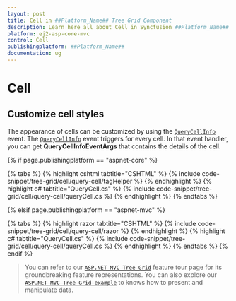 ```yaml
---
layout: post
title: Cell in ##Platform_Name## Tree Grid Component
description: Learn here all about Cell in Syncfusion ##Platform_Name## Tree Grid component of Syncfusion Essential JS 2 and more.
platform: ej2-asp-core-mvc
control: Cell
publishingplatform: ##Platform_Name##
documentation: ug
---
```



# Cell

## Customize cell styles

The appearance of cells can be customized by using the [`QueryCellInfo`](https://help.syncfusion.com/cr/cref_files/aspnetcore-js2/Syncfusion.EJ2~Syncfusion.EJ2.TreeGrid.TreeGrid~QueryCellInfo.html) event.
The [`QueryCellInfo`](https://help.syncfusion.com/cr/cref_files/aspnetcore-js2/Syncfusion.EJ2~Syncfusion.EJ2.TreeGrid.TreeGrid~QueryCellInfo.html) event triggers for every cell. In that event handler, you can get **QueryCellInfoEventArgs** that contains the details of the cell.

{% if page.publishingplatform == "aspnet-core" %}

{% tabs %}
{% highlight cshtml tabtitle="CSHTML" %}
{% include code-snippet/tree-grid/cell/query-cell/tagHelper %}
{% endhighlight %}
{% highlight c# tabtitle="QueryCell.cs" %}
{% include code-snippet/tree-grid/cell/query-cell/queryCell.cs %}
{% endhighlight %}
{% endtabs %}

{% elsif page.publishingplatform == "aspnet-mvc" %}

{% tabs %}
{% highlight razor tabtitle="CSHTML" %}
{% include code-snippet/tree-grid/cell/query-cell/razor %}
{% endhighlight %}
{% highlight c# tabtitle="QueryCell.cs" %}
{% include code-snippet/tree-grid/cell/query-cell/queryCell.cs %}
{% endhighlight %}
{% endtabs %}
{% endif %}



> You can refer to our [`ASP.NET MVC Tree Grid`](https://www.syncfusion.com/aspnet-mvc-ui-controls/tree-grid) feature tour page for its groundbreaking feature representations. You can also explore our [`ASP.NET MVC Tree Grid example`](https://ej2.syncfusion.com/aspnetmvc/TreeGrid/Overview#/material) to knows how to present and manipulate data.

<!--  Auto wrap

The auto wrap allows the cell content of the treegrid to wrap to the next line when it exceeds the boundary of the cell width. The Cell Content wrapping works based on the position of white space between words.
To enable auto wrap, set the [`allowTextWrap`](https://help.syncfusion.com/cr/cref_files/aspnetcore-js2/Syncfusion.EJ2~Syncfusion.EJ2.TreeGrid.TreeGrid~AllowTextWrap.html) property to `true`.
You can configure the auto wrap mode by setting the [`textWrapSettings.wrapMode`](https://help.syncfusion.com/cr/cref_files/aspnetcore-js2/Syncfusion.EJ2~Syncfusion.EJ2.TreeGrid.TreeGrid~TextWrapSettings.html) property.

There are three types of `wrapMode`. They are:

* **`Both`**: `Both` value is set by default. Auto wrap will be enabled for both the content and the header.
* **`Header`**: Auto wrap will be enabled only for the header.
* **`Content`**: Auto wrap will be enabled only for the content.

> When a column width is not specified, then auto wrap of columns will be adjusted with respect to the treegrid's width.

In the following example, the `textWrapSettings.wrapMode` is set to `Content`.

{% if page.publishingplatform == "aspnet-core" %}

{% tabs %}
{% highlight cshtml tabtitle="CSHTML" %}
{% include code-snippet/tree-grid/cell/auto-wrap/tagHelper %}
{% endhighlight %}
{% highlight c# tabtitle="AutoWrap.cs" %}
{% include code-snippet/tree-grid/cell/auto-wrap/autoWrap.cs %}
{% endhighlight %}
{% endtabs %}

{% elsif page.publishingplatform == "aspnet-mvc" %}

{% tabs %}
{% highlight razor tabtitle="CSHTML" %}
{% include code-snippet/tree-grid/cell/auto-wrap/razor %}
{% endhighlight %}
{% highlight c# tabtitle="AutoWrap.cs" %}
{% include code-snippet/tree-grid/cell/auto-wrap/autoWrap.cs %}
{% endhighlight %}
{% endtabs %}
{% endif %}



 Custom Attributes

You can customize the treegrid cells by adding a CSS class to the [`customAttribute`](https://help.syncfusion.com/cr/cref_files/aspnetcore-js2/Syncfusion.EJ2~Syncfusion.EJ2.TreeGrid.TreeGridColumn~CustomAttributes.html) property of the column.

```CSS
.e-attr {
    background: '#d7f0f4';
}
```

In the below example, we have customized the cells of `TaskID` and `StartDate` columns.

{% if page.publishingplatform == "aspnet-core" %}

{% tabs %}
{% highlight cshtml tabtitle="CSHTML" %}
{% include code-snippet/tree-grid/cell/custom-attr/tagHelper %}
{% endhighlight %}
{% highlight c# tabtitle="CustomAttr.cs" %}
{% include code-snippet/tree-grid/cell/custom-attr/customAttr.cs %}
{% endhighlight %}
{% endtabs %}

{% elsif page.publishingplatform == "aspnet-mvc" %}

{% tabs %}
{% highlight razor tabtitle="CSHTML" %}
{% include code-snippet/tree-grid/cell/custom-attr/razor %}
{% endhighlight %}
{% highlight c# tabtitle="CustomAttr.cs" %}
{% include code-snippet/tree-grid/cell/custom-attr/customAttr.cs %}
{% endhighlight %}
{% endtabs %}
{% endif %}



 Grid Lines

The [`gridLines`](https://help.syncfusion.com/cr/cref_files/aspnetcore-js2/Syncfusion.EJ2~Syncfusion.EJ2.TreeGrid.TreeGrid~GridLines.html) have option to display cell border and it can be defined by the [`gridLines`](https://help.syncfusion.com/cr/cref_files/aspnetcore-js2/Syncfusion.EJ2~Syncfusion.EJ2.TreeGrid.TreeGrid~GridLines.html) property.

The available modes of grid lines are:

| Modes | Actions |
|-------|---------|
| Both | Displays both the horizontal and vertical grid lines.|
| None | No grid lines are displayed.|
| Horizontal | Displays the horizontal grid lines only.|
| Vertical | Displays the vertical grid lines only.|
| Default | Displays grid lines based on the theme.|

{% if page.publishingplatform == "aspnet-core" %}

{% tabs %}
{% highlight cshtml tabtitle="CSHTML" %}
{% include code-snippet/tree-grid/cell/grid-lines/tagHelper %}
{% endhighlight %}
{% highlight c# tabtitle="GridLines.cs" %}
{% include code-snippet/tree-grid/cell/grid-lines/gridLines.cs %}
{% endhighlight %}
{% endtabs %}

{% elsif page.publishingplatform == "aspnet-mvc" %}

{% tabs %}
{% highlight razor tabtitle="CSHTML" %}
{% include code-snippet/tree-grid/cell/grid-lines/razor %}
{% endhighlight %}
{% highlight c# tabtitle="GridLines.cs" %}
{% include code-snippet/tree-grid/cell/grid-lines/gridLines.cs %}
{% endhighlight %}
{% endtabs %}
{% endif %}



>By default, the treegrid renders with `Default` mode.

 Clip Mode

The clip mode provides options to display its overflow cell content and it can be defined by the [`columns.clipMode`](https://help.syncfusion.com/cr/cref_files/aspnetcore-js2/Syncfusion.EJ2~Syncfusion.EJ2.TreeGrid.TreeGridColumn~ClipMode.html) property.

There are three types of [`clipMode`](https://help.syncfusion.com/cr/cref_files/aspnetcore-js2/Syncfusion.EJ2~Syncfusion.EJ2.TreeGrid.TreeGridColumn~ClipMode.html). They are:

* **`Clip`**: Truncates the cell content when it overflows its area.
* **`Ellipsis`**: Displays ellipsis when the cell content overflows its area.
* **`EllipsisWithTooltip`**: Displays ellipsis when the cell content overflows its area, also it will display the tooltip while hover on ellipsis is applied.

{% if page.publishingplatform == "aspnet-core" %}

{% tabs %}
{% highlight cshtml tabtitle="CSHTML" %}
{% include code-snippet/tree-grid/cell/clip-mode/tagHelper %}
{% endhighlight %}
{% highlight c# tabtitle="ClipMode.cs" %}
{% include code-snippet/tree-grid/cell/clip-mode/clipMode.cs %}
{% endhighlight %}
{% endtabs %}

{% elsif page.publishingplatform == "aspnet-mvc" %}

{% tabs %}
{% highlight razor tabtitle="CSHTML" %}
{% include code-snippet/tree-grid/cell/clip-mode/razor %}
{% endhighlight %}
{% highlight c# tabtitle="ClipMode.cs" %}
{% include code-snippet/tree-grid/cell/clip-mode/clipMode.cs %}
{% endhighlight %}
{% endtabs %}
{% endif %}



>By default, [`columns.clipMode`](https://help.syncfusion.com/cr/cref_files/aspnetcore-js2/Syncfusion.EJ2~Syncfusion.EJ2.TreeGrid.TreeGridColumn~ClipMode.html) value is `Ellipsis`.

-->